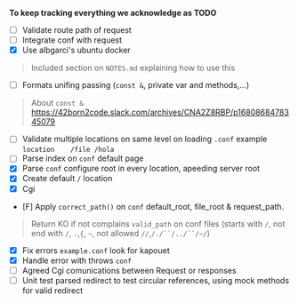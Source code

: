 **To keep tracking everything we acknowledge as TODO**
- [ ] Validate route path of request
- [ ] Integrate conf with request
- [X] Use albgarci's ubuntu docker
> Included section on `NOTES.md` explaining how to use this
- [ ] Formats unifing passing (`const &`, private var and methods,...)
> About `const &` https://42born2code.slack.com/archives/CNA2Z8RBP/p1680868478345079
- [ ] Validate multiple locations on same level on loading `.conf` example `location	/file /hola	`
- [ ] Parse index on `conf` default page
- [X] Parse `conf` configure root in every location, apeeding server root
- [X] Create default `/` location
- [X] Cgi
- [F] Apply `correct_path()` on `conf` default_root, file_root & request_path.
> Return KO if not complains `valid_path` on conf files (starts with `/`, not end with `/`, `.`,`{`, `~`, not allowed `//`,`/./``/../``/~/`)
- [X] Fix errors `example.conf` look for kapouet
- [X] Handle error with throws `conf`
- [ ] Agreed Cgi comunications between Request or responses
- [ ] Unit test parsed redirect to test circular references, using mock methods for valid redirect
